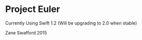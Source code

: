 Project Euler
=============

Currently Using Swift 1.2
(Will be upgrading to 2.0 when stable)

Zane Swafford 2015
